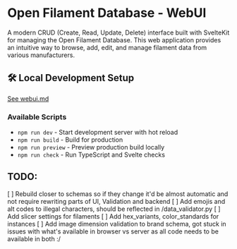 # Open Filament Database - WebUI

A modern CRUD (Create, Read, Update, Delete) interface built with SvelteKit for managing the Open Filament Database. This web application provides an intuitive way to browse, add, edit, and manage filament data from various manufacturers.

## 🛠️ Local Development Setup

[See webui.md](/docs/webui.md)

### Available Scripts

- `npm run dev` - Start development server with hot reload
- `npm run build` - Build for production
- `npm run preview` - Preview production build locally
- `npm run check` - Run TypeScript and Svelte checks

## TODO: 
[ ] Rebuild closer to schemas so if they change it'd be almost automatic and not require rewriting parts of UI, Validation and backend
[ ] Add emojis and alt codes to illegal characters, should be reflected in /data_validator.py
[ ] Add slicer settings for filaments
[ ] Add hex_variants, color_standards for instances
[ ] Add image dimension validation to brand schema, got stuck in issues with what's available in browser vs server as all code needs to be available in both :/